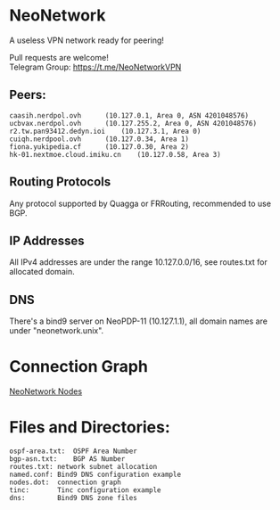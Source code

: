 # NeoNetwork
A useless VPN network ready for peering!

Pull requests are welcome!  
Telegram Group: https://t.me/NeoNetworkVPN

## Peers:
	caasih.nerdpol.ovh		(10.127.0.1, Area 0, ASN 4201048576)
	ucbvax.nerdpol.ovh		(10.127.255.2, Area 0, ASN 4201048576)
	r2.tw.pan93412.dedyn.ioi	(10.127.3.1, Area 0)
	cuiqh.nerdpool.ovh		(10.127.0.34, Area 1)
	fiona.yukipedia.cf		(10.127.0.30, Area 2)
	hk-01.nextmoe.cloud.imiku.cn	(10.127.0.58, Area 3)  

## Routing Protocols
Any protocol supported by Quagga or FRRouting, recommended to use BGP.

## IP Addresses
All IPv4 addresses are under the range 10.127.0.0/16,
see routes.txt for allocated domain.

## DNS
There's a bind9 server on NeoPDP-11 (10.127.1.1), all domain names are under "neonetwork.unix".

# Connection Graph
[NeoNetwork Nodes](https://raw.githubusercontent.com/NeoChen1024/NeoNetwork/master/nodes.png)

# Files and Directories:
	ospf-area.txt:	OSPF Area Number
	bgp-asn.txt:	BGP AS Number
	routes.txt:	network subnet allocation
	named.conf:	Bind9 DNS configuration example
	nodes.dot:	connection graph
	tinc:		Tinc configuration example
	dns:		Bind9 DNS zone files
